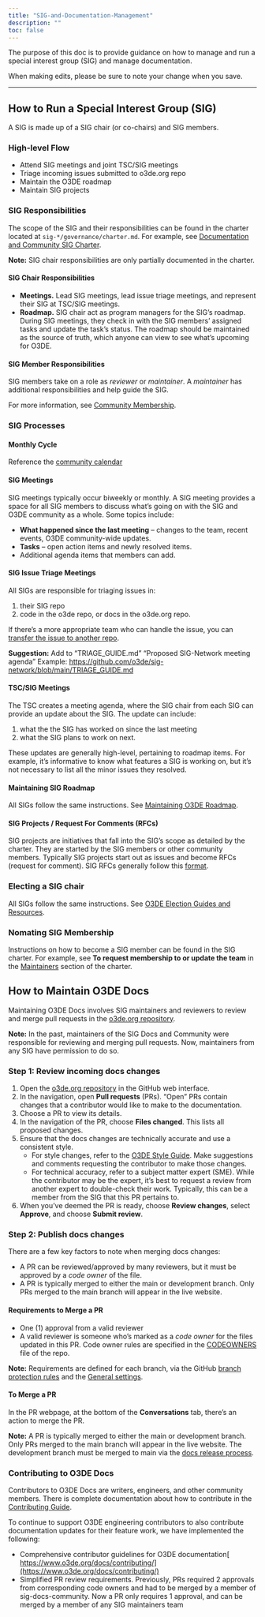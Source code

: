 ```yaml
---
title: "SIG-and-Documentation-Management"
description: ""
toc: false
---
```


The purpose of this doc is to provide guidance on how to manage and run a special interest group (SIG) and manage documentation.

When making edits, please be sure to note your change when you save.
***


## How to Run a Special Interest Group (SIG)

A SIG is made up of a SIG chair (or co-chairs) and SIG members. 


### High-level Flow

* Attend SIG meetings and joint TSC/SIG meetings
* Triage incoming issues submitted to o3de.org repo
* Maintain the O3DE roadmap 
* Maintain SIG projects


### SIG Responsibilities

The scope of the SIG and their responsibilities can be found in the charter located at `sig-*/governance/charter.md`. For example, see [Documentation and Community SIG Charter](https://github.com/o3de/sig-docs-community/blob/main/governance/charter.md).

**Note:** SIG chair responsibilities are only partially documented in the charter.


#### SIG Chair Responsibilities

* **Meetings.** Lead SIG meetings, lead issue triage meetings, and represent their SIG at TSC/SIG meetings. 
* **Roadmap.** SIG chair act as program managers for the SIG’s roadmap. During SIG meetings, they check in with the SIG members’ assigned tasks and update the task’s status. The roadmap should be maintained as the source of truth, which anyone can view to see what’s upcoming for O3DE. 


#### SIG Member Responsibilities

SIG members take on a role as _reviewer_ or _maintainer_. A _maintainer_ has additional responsibilities and help guide the SIG. 

For more information, see [Community Membership](https://github.com/o3de/community/blob/main/community-membership.md).


### SIG Processes


#### Monthly Cycle

Reference the [community calendar](https://lists.o3de.org/g/o3de-calendar/calendar)

#### SIG Meetings

SIG meetings typically occur biweekly or monthly. A SIG meeting provides a space for all SIG members to discuss what’s going on with the SIG and O3DE community as a whole. Some topics include: 

* **What happened since the last meeting** – changes to the team, recent events, O3DE community-wide updates. 
* **Tasks** – open action items and newly resolved items. 
* Additional agenda items that members can add. 


#### SIG Issue Triage Meetings

All SIGs are responsible for triaging issues in:
1. their SIG repo
2. code in the o3de repo, or docs in the o3de.org repo. 

If there’s a more appropriate team who can handle the issue, you can [transfer the issue to another repo](https://docs.github.com/en/issues/tracking-your-work-with-issues/transferring-an-issue-to-another-repository).

**Suggestion:** Add to “TRIAGE_GUIDE.md” “Proposed SIG-Network meeting agenda”
Example: https://github.com/o3de/sig-network/blob/main/TRIAGE_GUIDE.md 


#### TSC/SIG Meetings

The TSC creates a meeting agenda, where the SIG chair from each SIG can provide an update about the SIG. The update can include:
1. what the the SIG has worked on since the last meeting 
2. what the SIG plans to work on next. 

These updates are generally high-level, pertaining to roadmap items. For example, it’s informative to know what features a SIG is working on, but it’s not necessary to list all the minor issues they resolved. 


#### Maintaining SIG Roadmap

All SIGs follow the same instructions. See [Maintaining O3DE Roadmap](https://github.com/o3de/sig-release/issues/79).


#### SIG Projects / Request For Comments (RFCs)

SIG projects are initiatives that fall into the SIG’s scope as detailed by the charter. They are started by the SIG members or other community members. Typically SIG projects start out as issues and become RFCs (request for comment). SIG RFCs generally follow this [format](https://github.com/o3de/community/blob/main/.github/ISSUE_TEMPLATE/rfc-suggestion.md).


### Electing a SIG chair

All SIGs follow the same instructions. See [O3DE Election Guides and Resources](https://github.com/o3de/community/tree/main/O3DE%20Elections). 


### Nomating SIG Membership

Instructions on how to become a SIG member can be found in the SIG charter. For example, see **To request membership to or update the team** in the [Maintainers](https://github.com/o3de/sig-docs-community/blob/main/governance/charter.md#maintainers) section of the charter.


## How to Maintain O3DE Docs

Maintaining O3DE Docs involves SIG maintainers and reviewers to review and merge pull requests in the [o3de.org repository](https://github.com/o3de/o3de.org). 

**Note:** In the past, maintainers of the SIG Docs and Community were responsible for reviewing and merging pull requests. Now, maintainers from any SIG have permission to do so.


### Step 1: Review incoming docs changes

1. Open the [o3de.org repository](https://github.com/o3de/o3de.org) in the GitHub web interface. 
2. In the navigation, open **Pull requests** (PRs). “Open” PRs contain changes that a contributor would like to make to the documentation. 
3. Choose a PR to view its details. 
4. In the navigation of the PR, choose **Files changed**. This lists all proposed changes.
5. Ensure that the docs changes are technically accurate and use a consistent style. 
   * For style changes, refer to the [O3DE Style Guide](https://docs.o3de.org/docs/contributing/to-docs/style-guide/). Make suggestions and comments requesting the contributor to make those changes. 
   * For technical accuracy, refer to a subject matter expert (SME). While the contributor may be the expert, it’s best to request a review from another expert to double-check their work. Typically, this can be a member from the SIG that this PR pertains to. 
6. When you’ve deemed the PR is ready, choose **Review changes**, select **Approve**, and choose **Submit review**. 


### Step 2: Publish docs changes

There are a few key factors to note when merging docs changes: 

* A PR can be reviewed/approved by many reviewers, but it must be approved by a _code owner_ of the file. 
* A PR is typically merged to either the main or development branch. Only PRs merged to the main branch will appear in the live website. 


#### Requirements to Merge a PR

* One (1) approval from a valid reviewer
* A valid reviewer is someone who’s marked as a _code owner_ for the files updated in this PR. Code owner rules are specified in the [CODEOWNERS](https://github.com/o3de/o3de.org/blob/development/.github/CODEOWNERS) file of the repo. 

**Note:** Requirements are defined for each branch, via the GitHub [branch protection rules](https://docs.github.com/en/repositories/configuring-branches-and-merges-in-your-repository/managing-protected-branches/managing-a-branch-protection-rule) and the [General settings](https://github.com/o3de/o3de.org/settings).


#### To Merge a PR

In the PR webpage, at the bottom of the **Conversations** tab, there’s an action to merge the PR. 

**Note:** A PR is typically merged to either the main or development branch. Only PRs merged to the main branch will appear in the live website. The development branch must be merged to main via the [docs release process](https://github.com/o3de/sig-release/blob/main/releases/Process/Docs%20Release%20Process.md).


### Contributing to O3DE Docs

Contributors to O3DE Docs are writers, engineers, and other community members. There is complete documentation about how to contribute in the [Contributing Guide](https://docs.o3de.org/docs/contributing/). 

To continue to support O3DE engineering contributors to also contribute documentation updates for their feature work, we have implemented the following:

* Comprehensive contributor guidelines for O3DE documentation[ https://www.o3de.org/docs/contributing/](https://www.o3de.org/docs/contributing/)
* Simplified PR review requirements. Previously, PRs required 2 approvals from corresponding code owners and had to be merged by a member of sig-docs-community. Now a PR only requires 1 approval, and can be merged by a member of any SIG maintainers team
